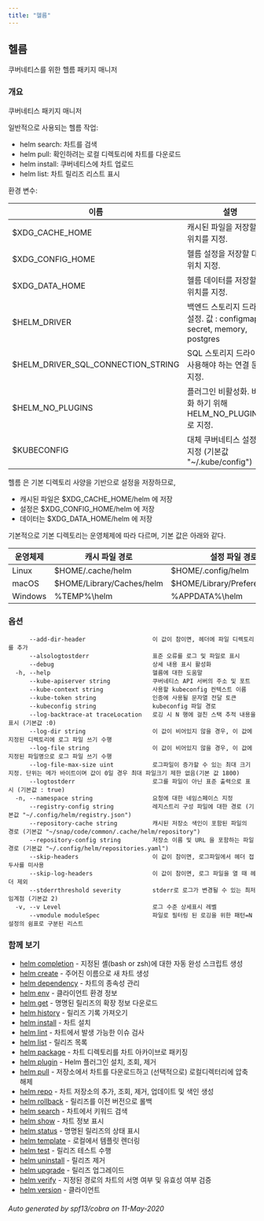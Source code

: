 ```yaml
---
title: "헬름"
---
```


## 헬름

쿠버네티스를 위한 헬름 패키지 매니저

### 개요

쿠버네티스 패키지 매니저

일반적으로 사용되는 헬름 작업:

- helm search:    차트를 검색
- helm pull:      확인하려는 로컬 디렉토리에 차트를 다운로드
- helm install:   쿠버네티스에 차트 업로드
- helm list:      차트 릴리즈 리스트 표시

환경 변수:

| 이름                               | 설명                                                                       |
|------------------------------------|-----------------------------------------------------------------------------------|
| $XDG_CACHE_HOME                    | 캐시된 파일을 저장할 대체 위치를 지정.                                                          |
| $XDG_CONFIG_HOME                   | 헬름 설정을 저장할 대체 위치 지정.                                                          |
| $XDG_DATA_HOME                     | 헬름 데이터를 저장할 대체 위치를 지정.                                                        |
| $HELM_DRIVER                       | 백엔드 스토리지 드라이버 설정. 값 : configmap, secret, memory, postgres                       |
| $HELM_DRIVER_SQL_CONNECTION_STRING | SQL 스토리지 드라이버가 사용해야 하는 연결 문자열 지정.                                              |
| $HELM_NO_PLUGINS                   | 플러그인 비활성화. 비활성화 하기 위해 HELM_NO_PLUGINS=1 로 지정.                                  |
| $KUBECONFIG                        | 대체 쿠버네티스 설정 파일 지정 (기본값 "~/.kube/config")                                              |

헬름 은 기본 디렉토리 사양을 기반으로 설정을 저장하므로,

- 캐시된 파일은 $XDG_CACHE_HOME/helm 에 저장
- 설정은 $XDG_CONFIG_HOME/helm 에 저장
- 데이터는 $XDG_DATA_HOME/helm 에 저장

기본적으로 기본 디렉토리는 운영체제에 따라 다르며, 기본 값은 아래와 같다.

| 운영체제             | 캐시 파일 경로                 | 설정 파일 경로                      | 데이터 저장 경로             |
|------------------|---------------------------|--------------------------------|-------------------------|
| Linux            | $HOME/.cache/helm         | $HOME/.config/helm             | $HOME/.local/share/helm |
| macOS            | $HOME/Library/Caches/helm | $HOME/Library/Preferences/helm | $HOME/Library/helm      |
| Windows          | %TEMP%\helm               | %APPDATA%\helm                 | %APPDATA%\helm          |


### 옵션

```
      --add-dir-header                   이 값이 참이면, 헤더에 파일 디렉토리를 추가
      --alsologtostderr                  표준 오류를 로그 및 파일로 표시
      --debug                            상세 내용 표시 활성화
  -h, --help                             헬름에 대한 도움말
      --kube-apiserver string            쿠버네티스 API 서버의 주소 및 포트
      --kube-context string              사용할 kubeconfig 컨텍스트 이름
      --kube-token string                인증에 사용될 문자열 전달 토큰
      --kubeconfig string                kubeconfig 파일 경로
      --log-backtrace-at traceLocation   로깅 시 N 행에 걸친 스택 추적 내용을 표시 (기본값 :0)
      --log-dir string                   이 값이 비어있지 않을 경우, 이 값에 지정된 디렉토리에 로그 파일 쓰기 수행
      --log-file string                  이 값이 비어있지 않을 경우, 이 값에 지정된 파일명으로 로그 파일 쓰기 수행
      --log-file-max-size uint           로그파일이 증가할 수 있는 최대 크기 지정. 단위는 메가 바이트이며 값이 0일 경우 최대 파일크기 제한 없음(기본 값 1800)
      --logtostderr                      로그를 파일이 아닌 표준 출력으로 표시 (기본값 : true)
  -n, --namespace string                 요청에 대한 네임스페이스 지정
      --registry-config string           레지스트리 구성 파일에 대한 경로 (기본값 "~/.config/helm/registry.json")
      --repository-cache string          캐시된 저장소 색인이 포함된 파일의 경로 (기본값 "~/snap/code/common/.cache/helm/repository")
      --repository-config string         저장소 이름 및 URL 을 포함하는 파일 경로 (기본값 "~/.config/helm/repositories.yaml")
      --skip-headers                     이 값이 참이면, 로그파일에서 헤더 접두사를 미사용
      --skip-log-headers                 이 값이 참이면, 로그 파일을 열 때 헤더 제외
      --stderrthreshold severity         stderr로 로그가 변경될 수 있는 최저 임계점 (기본값 2)
  -v, --v Level                          로그 수준 상세표시 레벨
      --vmodule moduleSpec               파일로 필터링 된 로깅을 위한 패턴=N 설정의 쉼표로 구분된 리스트
```

### 함께 보기

* [helm completion](/docs/helm/helm_completion)	 - 지정된 셸(bash or zsh)에 대한 자동 완성 스크립트 생성
* [helm create](/docs/helm/helm_create)	 - 주어진 이름으로 새 차트 생성
* [helm dependency](/docs/helm/helm_dependency)	 - 차트의 종속성 관리
* [helm env](/docs/helm/helm_env)	 - 클라이언트 환경 정보
* [helm get](/docs/helm/helm_get)	 - 명명된 릴리즈의 확장 정보 다운로드
* [helm history](/docs/helm/helm_history)	 - 릴리즈 기록 가져오기
* [helm install](/docs/helm/helm_install)	 - 차트 설치
* [helm lint](/docs/helm/helm_lint)	 - 차트에서 발생 가능한 이슈 검사
* [helm list](/docs/helm/helm_list)	 - 릴리즈 목록
* [helm package](/docs/helm/helm_package)	 - 차트 디렉토리를 차트 아카이브로 패키징
* [helm plugin](/docs/helm/helm_plugin)	 - Helm 플러그인 설치, 조회, 제거
* [helm pull](/docs/helm/helm_pull)	 - 저장소에서 차트를 다운로드하고 (선택적으로) 로컬디렉터리에 압축 해제
* [helm repo](/docs/helm/helm_repo)	 - 차트 저장소의 추가, 조회, 제거, 업데이트 및 색인 생성
* [helm rollback](/docs/helm/helm_rollback)	 - 릴리즈를 이전 버전으로 롤백
* [helm search](/docs/helm/helm_search)	 - 차트에서 키워드 검색
* [helm show](/docs/helm/helm_show)	 - 차트 정보 표시
* [helm status](/docs/helm/helm_status)	 - 명명된 릴리즈의 상태 표시
* [helm template](/docs/helm/helm_template)	 - 로컬에서 템플릿 렌더링
* [helm test](/docs/helm/helm_test)	 - 릴리즈 테스트 수행
* [helm uninstall](/docs/helm/helm_uninstall)	 - 릴리즈 제거
* [helm upgrade](/docs/helm/helm_upgrade)	 - 릴리즈 업그레이드
* [helm verify](/docs/helm/helm_verify)	 - 지정된 경로의 차트의 서명 여부 및 유효성 여부 검증
* [helm version](/docs/helm/helm_version)	 - 클라이언트 

###### Auto generated by spf13/cobra on 11-May-2020

